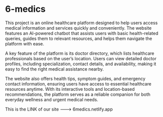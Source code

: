 # 6-medics

This project is an online healthcare platform designed to help users access medical information and services quickly and conveniently. The website features an AI-powered chatbot that assists users with basic health-related queries, guides them to relevant resources, and helps them navigate the platform with ease.

A key feature of the platform is its doctor directory, which lists healthcare professionals based on the user’s location. Users can view detailed doctor profiles, including specialization, contact details, and availability, making it easy to find the right medical assistance nearby.

The website also offers health tips, symptom guides, and emergency contact information, ensuring users have access to essential healthcare resources anytime. With its interactive tools and location-based recommendations, the platform serves as a reliable companion for both everyday wellness and urgent medical needs.

 This is the LINK of our site ---> 6medics.netlify.app
